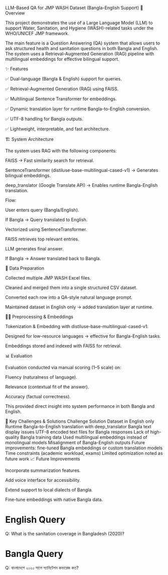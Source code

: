 LLM-Based QA for JMP WASH Dataset (Bangla-English Support)
📌 Overview

This project demonstrates the use of a Large Language Model (LLM) to support Water, Sanitation, and Hygiene (WASH)-related tasks under the WHO/UNICEF JMP framework.

The main feature is a Question Answering (QA) system that allows users to ask structured health and sanitation questions in both Bangla and English. The system uses a Retrieval-Augmented Generation (RAG) pipeline with multilingual embeddings for effective bilingual support.

✨ Features

✅ Dual-language (Bangla & English) support for queries.

✅ Retrieval-Augmented Generation (RAG) using FAISS.

✅ Multilingual Sentence Transformer for embeddings.

✅ Dynamic translation layer for runtime Bangla-to-English conversion.

✅ UTF-8 handling for Bangla outputs.

✅ Lightweight, interpretable, and fast architecture.


🏗️ System Architecture

The system uses RAG with the following components:

FAISS → Fast similarity search for retrieval.

SentenceTransformer (distiluse-base-multilingual-cased-v1) → Generates bilingual embeddings.

deep_translator (Google Translate API) → Enables runtime Bangla-English translation.

Flow:

User enters query (Bangla/English).

If Bangla → Query translated to English.

Vectorized using SentenceTransformer.

FAISS retrieves top relevant entries.

LLM generates final answer.

If Bangla → Answer translated back to Bangla.

📂 Data Preparation

Collected multiple JMP WASH Excel files.

Cleaned and merged them into a single structured CSV dataset.

Converted each row into a QA-style natural language prompt.

Maintained dataset in English only → added translation layer at runtime.

🧑‍💻 Preprocessing & Embeddings

Tokenization & Embedding with distiluse-base-multilingual-cased-v1.

Designed for low-resource languages → effective for Bangla-English tasks.

Embeddings stored and indexed with FAISS for retrieval.

📊 Evaluation

Evaluation conducted via manual scoring (1–5 scale) on:

Fluency (naturalness of language).

Relevance (contextual fit of the answer).

Accuracy (factual correctness).

This provided direct insight into system performance in both Bangla and English.

🚧 Key Challenges & Solutions
Challenge	Solution
Dataset in English only	Runtime Bangla-to-English translation with deep_translator
Bangla text display issues	UTF-8 encoded text files for Bangla responses
Lack of high-quality Bangla training data	Used multilingual embeddings instead of monolingual models
Misalignment of Bangla-English outputs	Future improvements: fine-tuned Bangla embeddings or custom translation models
Time constraints (academic workload, exams)	Limited optimization noted as future work
📈 Future Improvements

Incorporate summarization features.

Add voice interface for accessibility.

Extend support to local dialects of Bangla.

Fine-tune embeddings with native Bangla data.


# English Query
Q: What is the sanitation coverage in Bangladesh (2020)?

# Bangla Query
Q: বাংলাদেশে ২০২০ সালে স্যানিটেশন কভারেজ কত?













